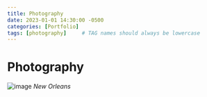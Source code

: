 ```yaml
---
title: Photography
date: 2023-01-01 14:30:00 -0500
categories: [Portfolio]
tags: [photography]     # TAG names should always be lowercase
---
```


# Photography
![image](https://github.com/ECTO-1A/ECTO-1A.github.io/assets/112792126/62ff7ee3-bd0e-4e9c-a50e-c87f7ee2eac1)
_New Orleans_
